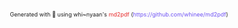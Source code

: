 <p style="width: 100%; text-align: center; font-size:xx-small;">Generated with 💖 using whi~nyaan's <span style="color: #e72c2c">md2pdf</span> (<span style="color: #6d50f4">https://github.com/whinee/md2pdf</span>)</p>